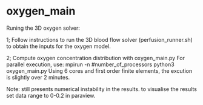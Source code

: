 # oxygen_main

Runing the 3D oxygen solver:

1; Follow instructions to run the 3D blood flow solver (perfusion_runner.sh) to obtain the inputs for the oxygen model.

2; Compute oxygen concentration distribution with oxygen_main.py
   For parallel execution, use:
   mpirun -n #number_of_processors python3 oxygen_main.py
   Using 6 cores and first order finite elements, the excution is slightly over 2 minutes.

Note: still presents numerical instability in the results.
      to visualise the results set data range to 0-0.2 in paraview.
